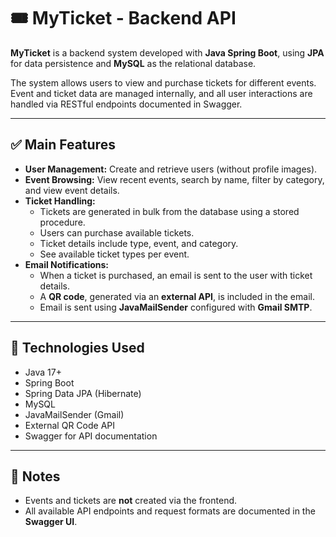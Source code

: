 # 🎟️ MyTicket - Backend API

**MyTicket** is a backend system developed with **Java Spring Boot**, using **JPA** for data persistence and **MySQL** as the relational database.

The system allows users to view and purchase tickets for different events. Event and ticket data are managed internally, and all user interactions are handled via RESTful endpoints documented in Swagger.

---

## ✅ Main Features

- **User Management:** Create and retrieve users (without profile images).
- **Event Browsing:** View recent events, search by name, filter by category, and view event details.
- **Ticket Handling:**
  - Tickets are generated in bulk from the database using a stored procedure.
  - Users can purchase available tickets.
  - Ticket details include type, event, and category.
  - See available ticket types per event.
- **Email Notifications:**
  - When a ticket is purchased, an email is sent to the user with ticket details.
  - A **QR code**, generated via an **external API**, is included in the email.
  - Email is sent using **JavaMailSender** configured with **Gmail SMTP**.

---

## 🔧 Technologies Used

- Java 17+
- Spring Boot
- Spring Data JPA (Hibernate)
- MySQL
- JavaMailSender (Gmail)
- External QR Code API
- Swagger for API documentation

---

## 📌 Notes

- Events and tickets are **not** created via the frontend.
- All available API endpoints and request formats are documented in the **Swagger UI**.
